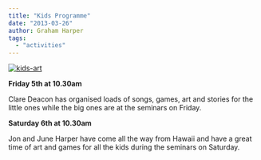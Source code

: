 ```yaml
---
title: "Kids Programme"
date: "2013-03-26"
author: Graham Harper
tags:
  - "activities"
---
```


[![kids-art](/static/images/kids-art.jpg)](/static/images/kids-art.jpg)

**Friday 5th at 10.30am**

Clare Deacon has organised loads of songs, games, art and stories for the little ones while the big ones are at the seminars on Friday.

**Saturday 6th at 10.30am**

Jon and June Harper have come all the way from Hawaii and have a great time of art and games for all the kids during the seminars on Saturday.
